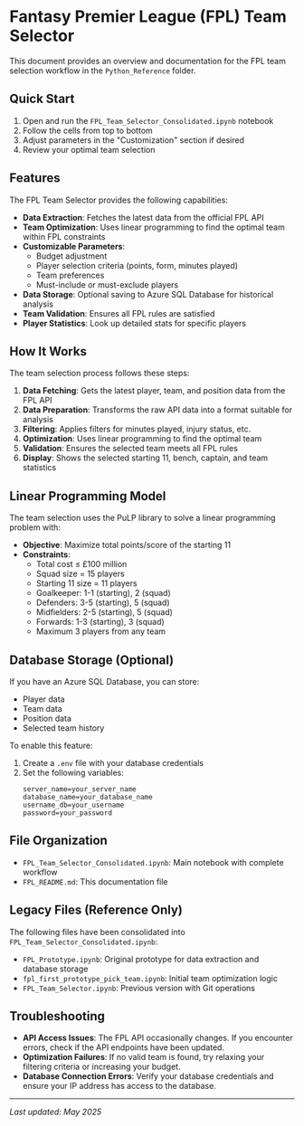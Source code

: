 # Fantasy Premier League (FPL) Team Selector

This document provides an overview and documentation for the FPL team selection workflow in the `Python_Reference` folder.

## Quick Start

1. Open and run the `FPL_Team_Selector_Consolidated.ipynb` notebook
2. Follow the cells from top to bottom
3. Adjust parameters in the "Customization" section if desired
4. Review your optimal team selection

## Features

The FPL Team Selector provides the following capabilities:

- **Data Extraction**: Fetches the latest data from the official FPL API
- **Team Optimization**: Uses linear programming to find the optimal team within FPL constraints
- **Customizable Parameters**:
  - Budget adjustment
  - Player selection criteria (points, form, minutes played)
  - Team preferences
  - Must-include or must-exclude players
- **Data Storage**: Optional saving to Azure SQL Database for historical analysis
- **Team Validation**: Ensures all FPL rules are satisfied
- **Player Statistics**: Look up detailed stats for specific players

## How It Works

The team selection process follows these steps:

1. **Data Fetching**: Gets the latest player, team, and position data from the FPL API
2. **Data Preparation**: Transforms the raw API data into a format suitable for analysis
3. **Filtering**: Applies filters for minutes played, injury status, etc.
4. **Optimization**: Uses linear programming to find the optimal team
5. **Validation**: Ensures the selected team meets all FPL rules
6. **Display**: Shows the selected starting 11, bench, captain, and team statistics

## Linear Programming Model

The team selection uses the PuLP library to solve a linear programming problem with:

- **Objective**: Maximize total points/score of the starting 11
- **Constraints**:
  - Total cost ≤ £100 million
  - Squad size = 15 players
  - Starting 11 size = 11 players
  - Goalkeeper: 1-1 (starting), 2 (squad)
  - Defenders: 3-5 (starting), 5 (squad)
  - Midfielders: 2-5 (starting), 5 (squad)
  - Forwards: 1-3 (starting), 3 (squad)
  - Maximum 3 players from any team

## Database Storage (Optional)

If you have an Azure SQL Database, you can store:
- Player data
- Team data
- Position data
- Selected team history

To enable this feature:
1. Create a `.env` file with your database credentials
2. Set the following variables:
   ```
   server_name=your_server_name
   database_name=your_database_name
   username_db=your_username
   password=your_password
   ```

## File Organization

- `FPL_Team_Selector_Consolidated.ipynb`: Main notebook with complete workflow
- `FPL_README.md`: This documentation file

## Legacy Files (Reference Only)

The following files have been consolidated into `FPL_Team_Selector_Consolidated.ipynb`:

- `FPL_Prototype.ipynb`: Original prototype for data extraction and database storage
- `fpl_first_prototype_pick_team.ipynb`: Initial team optimization logic
- `FPL_Team_Selector.ipynb`: Previous version with Git operations

## Troubleshooting

- **API Access Issues**: The FPL API occasionally changes. If you encounter errors, check if the API endpoints have been updated.
- **Optimization Failures**: If no valid team is found, try relaxing your filtering criteria or increasing your budget.
- **Database Connection Errors**: Verify your database credentials and ensure your IP address has access to the database.

---

*Last updated: May 2025*
